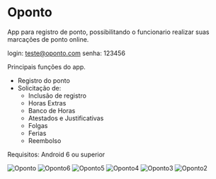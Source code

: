 # Oponto
App para registro de ponto, possibilitando o funcionario realizar suas marcações de ponto online.

login: teste@oponto.com
senha: 123456

Principais funções do app.
- Registro do ponto
- Solicitação de:
  - Inclusão de registro
  - Horas Extras
  - Banco de Horas
  - Atestados e Justificativas
  - Folgas
  - Ferias
  - Reembolso

Requisitos: Android 6 ou superior
  
![Oponto](https://user-images.githubusercontent.com/43770191/104137684-6080c000-537d-11eb-9fed-4ec794001a85.jpeg)
![Oponto6](https://user-images.githubusercontent.com/43770191/104137685-61b1ed00-537d-11eb-8a0d-b748c3bc038c.jpeg)
![Oponto5](https://user-images.githubusercontent.com/43770191/104137686-61b1ed00-537d-11eb-8afa-cd243f1b120e.jpeg)
![Oponto4](https://user-images.githubusercontent.com/43770191/104137687-624a8380-537d-11eb-8da0-0b8fe629a70f.jpeg)
![Oponto3](https://user-images.githubusercontent.com/43770191/104137688-624a8380-537d-11eb-85c2-270b2d3d4138.jpeg)
![Oponto2](https://user-images.githubusercontent.com/43770191/104137690-62e31a00-537d-11eb-8a17-148a3f97bad2.jpeg)
